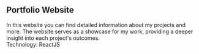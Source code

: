## Portfolio Website
In this website you can find detailed information about my projects and more. The website serves as a showcase for my work, providing a deeper insight into each project's outcomes.<br>
Technology: ReactJS




